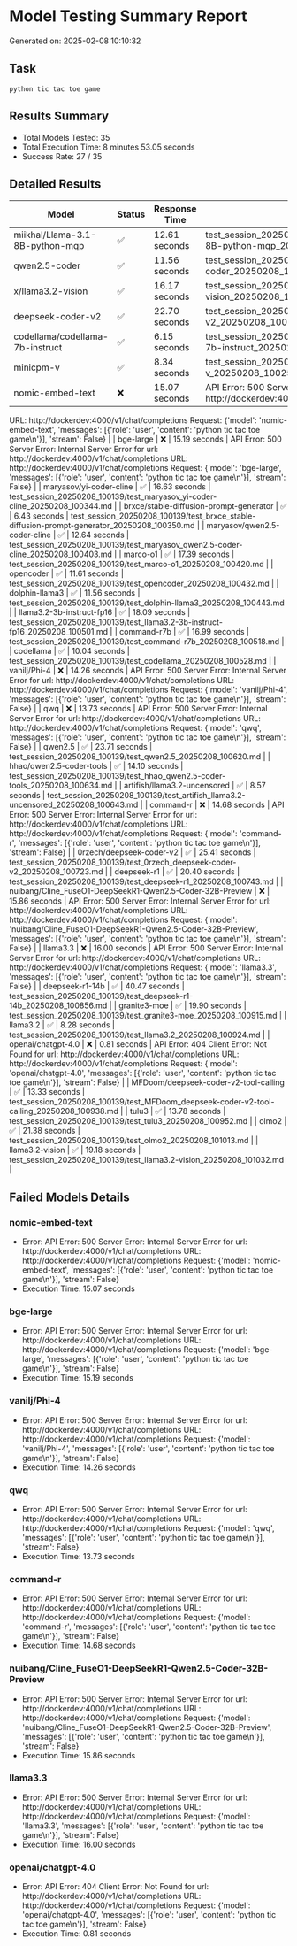 # Model Testing Summary Report
Generated on: 2025-02-08 10:10:32

## Task
```
python tic tac toe game

```

## Results Summary
- Total Models Tested: 35
- Total Execution Time: 8 minutes 53.05 seconds
- Success Rate: 27 / 35

## Detailed Results

| Model | Status | Response Time | Details |
|-------|--------|---------------|----------|
| miikhal/Llama-3.1-8B-python-mqp | ✅ | 12.61 seconds | test_session_20250208_100139/test_miikhal_Llama-3.1-8B-python-mqp_20250208_100152.md |
| qwen2.5-coder | ✅ | 11.56 seconds | test_session_20250208_100139/test_qwen2.5-coder_20250208_100203.md |
| x/llama3.2-vision | ✅ | 16.17 seconds | test_session_20250208_100139/test_x_llama3.2-vision_20250208_100220.md |
| deepseek-coder-v2 | ✅ | 22.70 seconds | test_session_20250208_100139/test_deepseek-coder-v2_20250208_100242.md |
| codellama/codellama-7b-instruct | ✅ | 6.15 seconds | test_session_20250208_100139/test_codellama_codellama-7b-instruct_20250208_100248.md |
| minicpm-v | ✅ | 8.34 seconds | test_session_20250208_100139/test_minicpm-v_20250208_100257.md |
| nomic-embed-text | ❌ | 15.07 seconds | API Error: 500 Server Error: Internal Server Error for url: http://dockerdev:4000/v1/chat/completions
URL: http://dockerdev:4000/v1/chat/completions
Request: {'model': 'nomic-embed-text', 'messages': [{'role': 'user', 'content': 'python tic tac toe game\n'}], 'stream': False} |
| bge-large | ❌ | 15.19 seconds | API Error: 500 Server Error: Internal Server Error for url: http://dockerdev:4000/v1/chat/completions
URL: http://dockerdev:4000/v1/chat/completions
Request: {'model': 'bge-large', 'messages': [{'role': 'user', 'content': 'python tic tac toe game\n'}], 'stream': False} |
| maryasov/yi-coder-cline | ✅ | 16.63 seconds | test_session_20250208_100139/test_maryasov_yi-coder-cline_20250208_100344.md |
| brxce/stable-diffusion-prompt-generator | ✅ | 6.43 seconds | test_session_20250208_100139/test_brxce_stable-diffusion-prompt-generator_20250208_100350.md |
| maryasov/qwen2.5-coder-cline | ✅ | 12.64 seconds | test_session_20250208_100139/test_maryasov_qwen2.5-coder-cline_20250208_100403.md |
| marco-o1 | ✅ | 17.39 seconds | test_session_20250208_100139/test_marco-o1_20250208_100420.md |
| opencoder | ✅ | 11.61 seconds | test_session_20250208_100139/test_opencoder_20250208_100432.md |
| dolphin-llama3 | ✅ | 11.56 seconds | test_session_20250208_100139/test_dolphin-llama3_20250208_100443.md |
| llama3.2-3b-instruct-fp16 | ✅ | 18.09 seconds | test_session_20250208_100139/test_llama3.2-3b-instruct-fp16_20250208_100501.md |
| command-r7b | ✅ | 16.99 seconds | test_session_20250208_100139/test_command-r7b_20250208_100518.md |
| codellama | ✅ | 10.04 seconds | test_session_20250208_100139/test_codellama_20250208_100528.md |
| vanilj/Phi-4 | ❌ | 14.26 seconds | API Error: 500 Server Error: Internal Server Error for url: http://dockerdev:4000/v1/chat/completions
URL: http://dockerdev:4000/v1/chat/completions
Request: {'model': 'vanilj/Phi-4', 'messages': [{'role': 'user', 'content': 'python tic tac toe game\n'}], 'stream': False} |
| qwq | ❌ | 13.73 seconds | API Error: 500 Server Error: Internal Server Error for url: http://dockerdev:4000/v1/chat/completions
URL: http://dockerdev:4000/v1/chat/completions
Request: {'model': 'qwq', 'messages': [{'role': 'user', 'content': 'python tic tac toe game\n'}], 'stream': False} |
| qwen2.5 | ✅ | 23.71 seconds | test_session_20250208_100139/test_qwen2.5_20250208_100620.md |
| hhao/qwen2.5-coder-tools | ✅ | 14.10 seconds | test_session_20250208_100139/test_hhao_qwen2.5-coder-tools_20250208_100634.md |
| artifish/llama3.2-uncensored | ✅ | 8.57 seconds | test_session_20250208_100139/test_artifish_llama3.2-uncensored_20250208_100643.md |
| command-r | ❌ | 14.68 seconds | API Error: 500 Server Error: Internal Server Error for url: http://dockerdev:4000/v1/chat/completions
URL: http://dockerdev:4000/v1/chat/completions
Request: {'model': 'command-r', 'messages': [{'role': 'user', 'content': 'python tic tac toe game\n'}], 'stream': False} |
| 0rzech/deepseek-coder-v2 | ✅ | 25.41 seconds | test_session_20250208_100139/test_0rzech_deepseek-coder-v2_20250208_100723.md |
| deepseek-r1 | ✅ | 20.40 seconds | test_session_20250208_100139/test_deepseek-r1_20250208_100743.md |
| nuibang/Cline_FuseO1-DeepSeekR1-Qwen2.5-Coder-32B-Preview | ❌ | 15.86 seconds | API Error: 500 Server Error: Internal Server Error for url: http://dockerdev:4000/v1/chat/completions
URL: http://dockerdev:4000/v1/chat/completions
Request: {'model': 'nuibang/Cline_FuseO1-DeepSeekR1-Qwen2.5-Coder-32B-Preview', 'messages': [{'role': 'user', 'content': 'python tic tac toe game\n'}], 'stream': False} |
| llama3.3 | ❌ | 16.00 seconds | API Error: 500 Server Error: Internal Server Error for url: http://dockerdev:4000/v1/chat/completions
URL: http://dockerdev:4000/v1/chat/completions
Request: {'model': 'llama3.3', 'messages': [{'role': 'user', 'content': 'python tic tac toe game\n'}], 'stream': False} |
| deepseek-r1-14b | ✅ | 40.47 seconds | test_session_20250208_100139/test_deepseek-r1-14b_20250208_100856.md |
| granite3-moe | ✅ | 19.90 seconds | test_session_20250208_100139/test_granite3-moe_20250208_100915.md |
| llama3.2 | ✅ | 8.28 seconds | test_session_20250208_100139/test_llama3.2_20250208_100924.md |
| openai/chatgpt-4.0 | ❌ | 0.81 seconds | API Error: 404 Client Error: Not Found for url: http://dockerdev:4000/v1/chat/completions
URL: http://dockerdev:4000/v1/chat/completions
Request: {'model': 'openai/chatgpt-4.0', 'messages': [{'role': 'user', 'content': 'python tic tac toe game\n'}], 'stream': False} |
| MFDoom/deepseek-coder-v2-tool-calling | ✅ | 13.33 seconds | test_session_20250208_100139/test_MFDoom_deepseek-coder-v2-tool-calling_20250208_100938.md |
| tulu3 | ✅ | 13.78 seconds | test_session_20250208_100139/test_tulu3_20250208_100952.md |
| olmo2 | ✅ | 21.38 seconds | test_session_20250208_100139/test_olmo2_20250208_101013.md |
| llama3.2-vision | ✅ | 19.18 seconds | test_session_20250208_100139/test_llama3.2-vision_20250208_101032.md |


## Failed Models Details

### nomic-embed-text
- Error: API Error: 500 Server Error: Internal Server Error for url: http://dockerdev:4000/v1/chat/completions
URL: http://dockerdev:4000/v1/chat/completions
Request: {'model': 'nomic-embed-text', 'messages': [{'role': 'user', 'content': 'python tic tac toe game\n'}], 'stream': False}
- Execution Time: 15.07 seconds
### bge-large
- Error: API Error: 500 Server Error: Internal Server Error for url: http://dockerdev:4000/v1/chat/completions
URL: http://dockerdev:4000/v1/chat/completions
Request: {'model': 'bge-large', 'messages': [{'role': 'user', 'content': 'python tic tac toe game\n'}], 'stream': False}
- Execution Time: 15.19 seconds
### vanilj/Phi-4
- Error: API Error: 500 Server Error: Internal Server Error for url: http://dockerdev:4000/v1/chat/completions
URL: http://dockerdev:4000/v1/chat/completions
Request: {'model': 'vanilj/Phi-4', 'messages': [{'role': 'user', 'content': 'python tic tac toe game\n'}], 'stream': False}
- Execution Time: 14.26 seconds
### qwq
- Error: API Error: 500 Server Error: Internal Server Error for url: http://dockerdev:4000/v1/chat/completions
URL: http://dockerdev:4000/v1/chat/completions
Request: {'model': 'qwq', 'messages': [{'role': 'user', 'content': 'python tic tac toe game\n'}], 'stream': False}
- Execution Time: 13.73 seconds
### command-r
- Error: API Error: 500 Server Error: Internal Server Error for url: http://dockerdev:4000/v1/chat/completions
URL: http://dockerdev:4000/v1/chat/completions
Request: {'model': 'command-r', 'messages': [{'role': 'user', 'content': 'python tic tac toe game\n'}], 'stream': False}
- Execution Time: 14.68 seconds
### nuibang/Cline_FuseO1-DeepSeekR1-Qwen2.5-Coder-32B-Preview
- Error: API Error: 500 Server Error: Internal Server Error for url: http://dockerdev:4000/v1/chat/completions
URL: http://dockerdev:4000/v1/chat/completions
Request: {'model': 'nuibang/Cline_FuseO1-DeepSeekR1-Qwen2.5-Coder-32B-Preview', 'messages': [{'role': 'user', 'content': 'python tic tac toe game\n'}], 'stream': False}
- Execution Time: 15.86 seconds
### llama3.3
- Error: API Error: 500 Server Error: Internal Server Error for url: http://dockerdev:4000/v1/chat/completions
URL: http://dockerdev:4000/v1/chat/completions
Request: {'model': 'llama3.3', 'messages': [{'role': 'user', 'content': 'python tic tac toe game\n'}], 'stream': False}
- Execution Time: 16.00 seconds
### openai/chatgpt-4.0
- Error: API Error: 404 Client Error: Not Found for url: http://dockerdev:4000/v1/chat/completions
URL: http://dockerdev:4000/v1/chat/completions
Request: {'model': 'openai/chatgpt-4.0', 'messages': [{'role': 'user', 'content': 'python tic tac toe game\n'}], 'stream': False}
- Execution Time: 0.81 seconds
